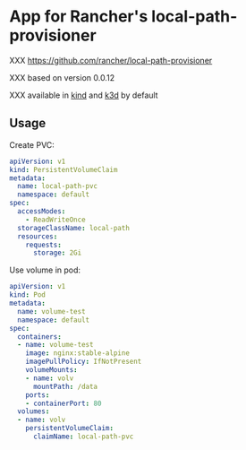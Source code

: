 # App for Rancher's local-path-provisioner

XXX https://github.com/rancher/local-path-provisioner

XXX based on version 0.0.12

XXX available in [kind](https://github.com/kubernetes-sigs/kind) and [k3d](https://github.com/rancher/k3d) by default

## Usage

Create PVC:

```yaml
apiVersion: v1
kind: PersistentVolumeClaim
metadata:
  name: local-path-pvc
  namespace: default
spec:
  accessModes:
    - ReadWriteOnce
  storageClassName: local-path
  resources:
    requests:
      storage: 2Gi
```

Use volume in pod:

```yaml
apiVersion: v1
kind: Pod
metadata:
  name: volume-test
  namespace: default
spec:
  containers:
  - name: volume-test
    image: nginx:stable-alpine
    imagePullPolicy: IfNotPresent
    volumeMounts:
    - name: volv
      mountPath: /data
    ports:
    - containerPort: 80
  volumes:
  - name: volv
    persistentVolumeClaim:
      claimName: local-path-pvc
```
